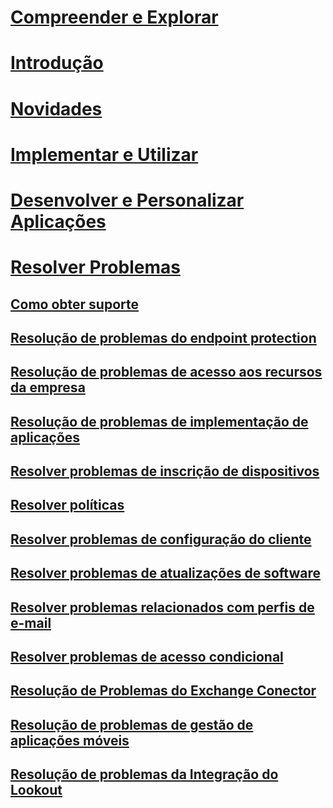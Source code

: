 # [Compreender e Explorar](/intune/understand-explore/introduction-to-microsoft-intune)
# [Introdução](/intune/get-started/what-to-know-before-you-start-microsoft-intune)
# [Novidades](/intune/whats-new/whats-new-in-microsoft-intune)
<!-- # [Plan and Design](/intune/plan-design/ways-to-do-enterprise-mobility) -->
# [Implementar e Utilizar](/intune/deploy-use/overview-of-device-and-app-lifecycles-in-microsoft-intune)
# [Desenvolver e Personalizar Aplicações](/intune/develop/intune-app-sdk)

# [Resolver Problemas](general-troubleshooting-tips-for-microsoft-intune.md)
## [Como obter suporte](how-to-get-support-for-microsoft-intune.md)
## [Resolução de problemas do endpoint protection](Troubleshoot-Endpoint-Protection-in-microsoft-intune.md)
## [Resolução de problemas de acesso aos recursos da empresa](Troubleshoot-company-resource-access-problems-with-microsoft-intune.md)
## [Resolução de problemas de implementação de aplicações](Troubleshoot-app-deployment-problems-in-microsoft-intune.md)
## [Resolver problemas de inscrição de dispositivos](troubleshoot-device-enrollment-in-intune.md)
## [Resolver políticas](Troubleshoot-policies-in-microsoft-intune.md)
## [Resolver problemas de configuração do cliente](Troubleshoot-client-setup-in-microsoft-intune.md)
## [Resolver problemas de atualizações de software](Troubleshoot-software-updates-in-microsoft-intune.md)
## [Resolver problemas relacionados com perfis de e-mail](Troubleshoot-email-profiles-in-microsoft-intune.md)
## [Resolver problemas de acesso condicional](troubleshoot-conditional-access.md)
## [Resolução de Problemas do Exchange Conector](troubleshoot-exchange-connector.md)

## [Resolução de problemas de gestão de aplicações móveis](troubleshoot-mam.md)

## [Resolução de problemas da Integração do Lookout](troubleshooting-lookout-integration.md)


<!--HONumber=Sep16_HO5-->


